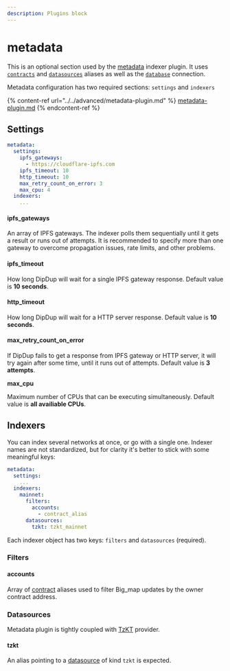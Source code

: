 ```yaml
---
description: Plugins block
---
```


# metadata

This is an optional section used by the [metadata](https://github.com/dipdup-net/metadata) indexer plugin. It uses [`contracts`](../contracts.md) and [`datasources`](../datasources.md) aliases as well as the [`database`](../database.md) connection.

Metadata configuration has two required sections: `settings` and `indexers`

{% content-ref url="../../advanced/metadata-plugin.md" %}
[metadata-plugin.md](../../advanced/metadata-plugin.md)
{% endcontent-ref %}

## Settings

```yaml
metadata:
  settings:
    ipfs_gateways:
      - https://cloudflare-ipfs.com
    ipfs_timeout: 10
    http_timeout: 10
    max_retry_count_on_error: 3
    max_cpu: 4
  indexers:
    ...
```

#### ipfs\_gateways

An array of IPFS gateways. The indexer polls them sequentially until it gets a result or runs out of attempts. It is recommended to specify more than one gateway to overcome propagation issues, rate limits, and other problems.

#### ipfs\_timeout

How long DipDup will wait for a single IPFS gateway response. Default value is **10 seconds**.

#### http\_timeout

How long DipDup will wait for a HTTP server response. Default value is **10 seconds**.

#### max\_retry\_count\_on\_error

If DipDup fails to get a response from IPFS gateway or HTTP server, it will try again after some time, until it runs out of attempts. Default value is **3 attempts**.

**max\_cpu**

Maximum number of CPUs that can be executing simultaneously. Default value is **all availiable CPUs**.

## Indexers

You can index several networks at once, or go with a single one. Indexer names are not standardized, but for clarity it's better to stick with some meaningful keys:

```yaml
metadata:
  settings:
    ...
  indexers:
    mainnet:
      filters:
        accounts:
          - contract_alias
      datasources:
        tzkt: tzkt_mainnet
```

Each indexer object has two keys: `filters` and `datasources` (required).

### Filters

#### accounts

Array of [contract](../contracts.md) aliases used to filter Big\_map updates by the owner contract address.

### Datasources

Metadata plugin is tightly coupled with [TzKT](../datasources.md#tzkt) provider.

#### tzkt

An alias pointing to a [datasource](../datasources.md) of kind `tzkt` is expected.
